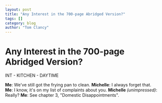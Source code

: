 ```yaml
---
layout: post
title: "Any Interest in the 700-page Abridged Version?"
tags: []
category: blog
author: "Tom Clancy"
---
```


# Any Interest in the 700-page Abridged Version?

INT - KITCHEN - DAYTIME

<strong>Me</strong>: We've still got the frying pan to clean.
<strong>Michelle</strong>: I always forget that.
<strong>Me</strong>: I know, it's on my list of complaints about you.
<strong>Michelle </strong><em>(unimpressed)</em>: Really?
<strong>Me</strong>: See chapter 3, "Domestic Disappointments".
